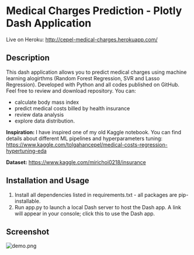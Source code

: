# Medical Charges Prediction - Plotly Dash Application
Live on Heroku: http://cepel-medical-charges.herokuapp.com/ </br>

## Description
This dash application allows you to predict medical charges using machine learning alogirthms (Random Forest Regression, SVR and Lasso Regression). Developed with Python and all codes published on GitHub. Feel free to review and download repository. You can:
- calculate body mass index
- predict medical costs billed by health insurance
- review data analysis
- explore data distribution.

**Inspiration:** I have inspired one of my old Kaggle notebook. You can find details about different ML pipelines and hyperparameters tuning:
https://www.kaggle.com/tolgahancepel/medical-costs-regression-hypertuning-eda

**Dataset:** https://www.kaggle.com/mirichoi0218/insurance

## Installation and Usage
1. Install all dependencies listed in requirements.txt - all packages are pip-installable.
2. Run app.py to launch a local Dash server to host the Dash app. A link will appear in your console; click this to use the Dash app.

## Screenshot
![demo.png](demo.png)
